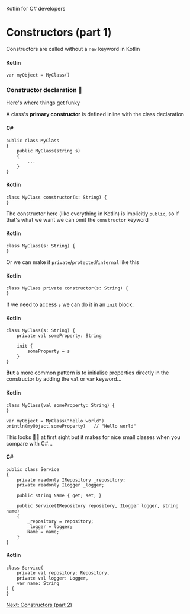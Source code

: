 Kotlin for C# developers
# Constructors (part 1)
Constructors are called without a `new` keyword in Kotlin

#### Kotlin
```
var myObject = MyClass()
```

### Constructor declaration 🤯
Here's where things get funky

A class's **primary constructor** is defined inline with the class declaration

#### C#
```
public class MyClass
{
    public MyClass(string s)
    {
        ...
	}
}
```

#### Kotlin
```
class MyClass constructor(s: String) {
}
```

The constructor here (like everything in Kotlin) is implicitly `public`, so if that's what we want we can omit the `constructor` keyword

#### Kotlin
```
class MyClass(s: String) {
}
```

Or we can make it `private`/`protected`/`internal` like this

#### Kotlin
```
class MyClass private constructor(s: String) {
}
```

If we need to access `s` we can do it in an `init` block:

#### Kotlin
```
class MyClass(s: String) {
    private val someProperty: String

    init {
        someProperty = s
	}
}
```

**But** a more common pattern is to initialise properties directly in the constructor by adding the `val` or `var` keyword...

#### Kotlin
```
class MyClass(val someProperty: String) {
}

var myObject = MyClass("hello world")
println(myObject.someProperty)   // "Hello world"
```

This looks 😵‍💫 at first sight but it makes for nice small classes when you compare with C#...

#### C#
```
public class Service
{
    private readonly IRepository _repository;
    private readonly ILogger _logger;

    public string Name { get; set; }

    public Service(IRepository repository, ILogger logger, string name)
    {
        _repository = repository;
        _logger = logger;
        Name = name;
	}
}
```

#### Kotlin
```
class Service(
    private val repository: Repository,
    private val logger: Logger,
    var name: String
) {
}
```

[Next: Constructors (part 2)](03-03-constructors-part-2.md)
